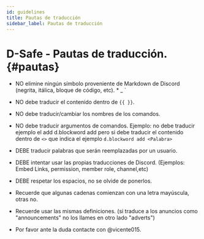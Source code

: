 ```yaml
---
id: guidelines
title: Pautas de traducción
sidebar_label: Pautas de traducción
---
```

# D-Safe - Pautas de traducción. {#pautas}

* NO elimine ningún símbolo proveniente de Markdown de Discord (negrita, itálica, bloque de código, etc). * _ `
  
* NO debe traducir el contenido dentro de `{{ }}`.

* NO debe traducir/cambiar los nombres de los comandos.

* NO debe traducir argumentos de comandos. Ejemplo: no debe traducir ejemplo el add d.blockword add pero si debe traducir el contenido dentro de ``<>`` que indica el ejemplo ``d.blockword add <Palabra>``

* DEBE traducir palabras que serán reemplazadas por un usuario.

* DEBE intentar usar las propias traducciones de Discord. (Ejemplos: Embed Links, permission, member role, channel,etc)

* DEBE respetar los espacios, no se olvide de ponerlos.


- Recuerde que algunas cadenas comienzan con una letra mayúscula, otras no.

- Recuerde usar las mismas definiciones. (si traduce a los anuncios como "announcements" no los llames en otro lado "adverts")

- Por favor ante la duda contacte con @vicente015.